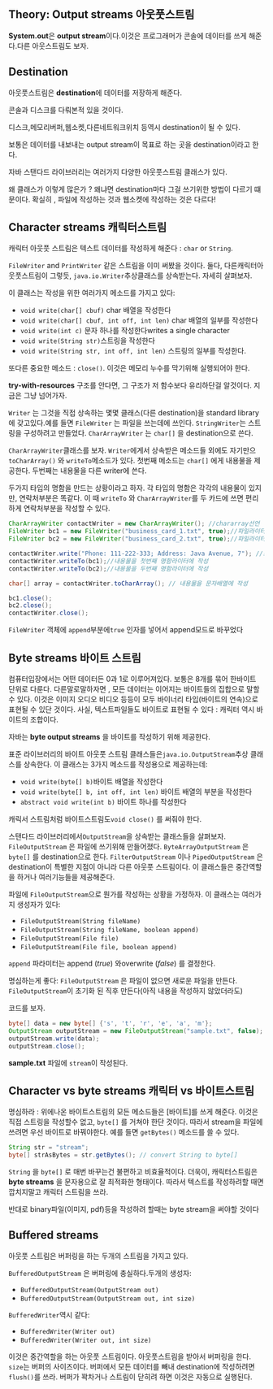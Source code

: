 ## Theory: Output streams 아웃풋스트림

 **System.out**은 **output stream**이다.이것은 프로그래머가 콘솔에 데이터를 쓰게 해준다.다른 아웃스트림도 보자.

## Destination

아웃풋스트림은 **destination**에 데이터를 저장하게 해준다. 

콘솔과 디스크를 다뤄본적 있을 것이다.

디스크,메모리버퍼,웹소켓,다른네트워크위치 등역시 destination이 될 수 있다.

보통은 데이터를 내보내는 output stream이 목표로 하는 곳을 destination이라고 한다.

자바 스탠다드 라이브러리는 여러가지 다양한 아웃풋스트림 클래스가 있다.

왜 클래스가 이렇게 많은가 ? 왜냐면 destination마다 그걸 쓰기위한 방법이 다르기 떄문이다. 확실히 , 파일에 작성하는 것과 웹소켓에 작성하는 것은 다르다!

## Character streams 캐릭터스트림

캐릭터 아웃풋 스트림은 텍스트 데이터를 작성하게 해준다 : `char` or `String`.

`FileWriter` and `PrintWriter` 같은 스트림을 이미 써봤을 것이다. 둘다, 다른캐릭터아웃풋스트림이 그렇듯, `java.io.Writer`추상클래스를 상속받는다. 자세히 살펴보자.

이 클래스는 작성을 위한 여러가지 메소드를 가지고 있다:

- `void write(char[] cbuf)` char 배열을 작성한다
- `void write(char[] cbuf, int off, int len)` char 배열의 일부를 작성한다
- `void write(int c)` 문자 하나를 작성한다writes a single character
- `void write(String str)`스트링을 작성한다
- `void write(String str, int off, int len)` 스트링의 일부를 작성한다.

또다른 중요한 메소드 :  `close()`. 이것은 메모리 누수를 막기위해 실행되어야 한다.

 **try-with-resources** 구조를 안다면, 그 구조가 저 함수보다 유리하단걸 알것이다. 지금은 그냥 넘어가자.

`Writer` 는 그것을 직접 상속하는 몇몇 클래스(다른 destination)을 standard library에 갖고있다.예를 들면 `FileWriter` 는 파일을 쓰는데에 쓰인다. `StringWriter`는 스트링을 구성하려고 만들었다. `CharArrayWriter` 는 `char[]` 을 destination으로 쓴다.

 `CharArrayWriter`클래스를 보자. `Writer`에게서 상속받은 메소드들 외에도 자기만으 `toCharArray()` 와 `writeTo`메소드가 있다. 첫번째 메소드는  `char[]` 에게 내용물을 제공한다. 두번째는 내용물을 다른 writer에 쓴다.

두가지 타입의 명함을 만드는 상황이라고 하자. 각 타입의 명함은 각각의 내용물이 있지만, 연락처부분은 똑같다. 이 때  `writeTo` 와 `CharArrayWriter`를 두 카드에 쓰면 편리하게 연락처부분을 작성할 수 있다.

```java
CharArrayWriter contactWriter = new CharArrayWriter(); //chararray선언
FileWriter bc1 = new FileWriter("business_card_1.txt", true);//파일라이터
FileWriter bc2 = new FileWriter("business_card_2.txt", true);//파일라이터

contactWriter.write("Phone: 111-222-333; Address: Java Avenue, 7"); //스트링을 작성했다
contactWriter.writeTo(bc1);//내용물을 첫번째 명함라이터에 작성
contactWriter.writeTo(bc2);//내용물을 두번째 명함라이터에 작성

char[] array = contactWriter.toCharArray(); // 내용물을 문자배열에 작성

bc1.close();
bc2.close();
contactWriter.close();
```

`FileWriter` 객체에 `append`부분에`true` 인자를 넣어서 append모드로 바꾸었다

## Byte streams 바이트 스트림

컴퓨터입장에서는 어떤 데이터든 0과 1로 이루어져있다. 보통은 8개를 묶어 한바이트 단위로 다룬다. 다른말로말하자면 , 모든 데이터는 이어지는 바이트들의 집합으로 말할 수 있다. 이것은 이미지 오디오 비디오 등등이 모두 바이너리 타입(바이트의 연속)으로 표현될 수 있단 것이다. 사실,  텍스트파일들도 바이트로 표현될 수 있다 : 캐릭터 역시 바이트의 조합이다.

자바는 **byte output streams** 을 바이트를 작성하기 위해 제공한다.

표준 라이브러리의 바이트 아웃풋 스트림 클래스들은`java.io.OutputStream`추상 클래스를 상속한다. 이 클래스는 3가지 메소드를 작성용으로 제공하는데:

- `void write(byte[] b)`바이트 배열을 작성한다
- `void write(byte[] b, int off, int len)` 바이트 배열의 부분을 작성한다
- `abstract void write(int b)` 바이트 하나를 작성한다

캐릭서 스트림처럼 바이트스트림도`void close()` 를 써줘야 한다.

 스탠다드 라이브러리에서`OutputStream`을 상속받는 클래스들을 살펴보자. `FileOutputStream` 은 파일에 쓰기위해 만들어졌다. `ByteArrayOutputStream` 은 `byte[]` 를 destination으로 한다.  `FilterOutputStream` 이나 `PipedOutputStream` 은 destination이 특별한 지점이 아니라 다른 아웃풋 스트림이다. 이 클래스들은 중간역할을 하거나 여러기능들을 제공해준다.

파일에 `FileOutputStream`으로 뭔가를 작성하는 상황을 가정하자. 이 클래스는 여러가지 생성자가 있다:

- `FileOutputStream(String fileName)`
- `FileOutputStream(String fileName, boolean append)`
- `FileOutputStream(File file)`
- `FileOutputStream(File file, boolean append)`

 `append` 파라미터는 append (*true*) 와overwrite (*false*) 를 결정한다.

명심하는게 좋다: `FileOutputStream` 은 파일이 없으면 새로운 파일을 만든다. `FileOutputStream`이 초기화 된 직후 만든다(아직 내용을 작성하지 않았더라도) 

코드를 보자.

```java
byte[] data = new byte[] {'s', 't', 'r', 'e', 'a', 'm'};
OutputStream outputStream = new FileOutputStream("sample.txt", false);
outputStream.write(data);
outputStream.close();
```

 **sample.txt** 파일에 `stream`이 작성된다.

## Character vs byte streams 캐릭터 vs 바이트스트림

명심하라 : 위에나온 바이트스트림의 모든 메소드들은 [바이트]를 쓰게 해준다. 이것은 직접 스트링을 작성할수 없고, `byte[]` 를 거쳐야 한단 것이다. 따라서 stream을 파일에 쓰려면 우선 바이트로 바꿔야한다. 예를 들면 `getBytes()` 메소드를 쓸 수 있다.

```java
String str = "stream"; 
byte[] strAsBytes = str.getBytes(); // convert String to byte[]
```

 `String` 을 `byte[]` 로 매번 바꾸는건 불편하고 비효율적이다. 더욱이, 캐릭터스트림은 **byte streams** 을 문자용으로 잘 최적화한 형태이다. 따라서 텍스트를 작성하려할 때면 깝치지말고 캐릭터 스트림을 쓰라.

반대로 binary파일(이미지, pdf)등을 작성하려 할때는 byte stream을 써야할 것이다

## Buffered streams

아웃풋 스트림은 버퍼링을 하는 두개의 스트림을 가지고 있다.

`BufferedOutputStream` 은 버퍼링에 충실하다.두개의 생성자:

- `BufferedOutputStream(OutputStream out)`
- `BufferedOutputStream(OutputStream out, int size)`

 `BufferedWriter`역시 같다:

- `BufferedWriter(Writer out)`
- `BufferedWriter(Writer out, int size)`

이것은 중간역할을 하는 아웃풋 스트림이다. 아웃풋스트림을 받아서 버퍼링을 한다. `size`는 버퍼의 사이즈이다. 버퍼에서 모든 데이터를 빼내 destination에 작성하려면 `flush()`를 쓰라. 버퍼가 꽉차거나 스트림이 닫히려 하면 이것은 자동으로 실행된다.

